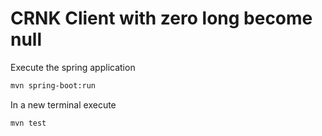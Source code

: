 # CRNK Client with zero long become null

Execute the spring application

```bash
mvn spring-boot:run
```

In a new terminal execute

```bash
mvn test
```
